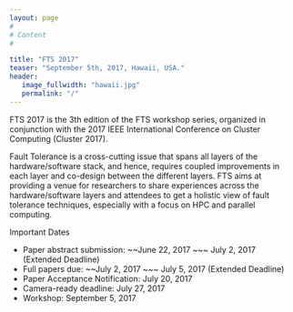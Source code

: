 ```yaml
---
layout: page
#
# Content
#

title: "FTS 2017"
teaser: "September 5th, 2017, Hawaii, USA."
header:
   image_fullwidth: "hawaii.jpg"
   permalink: "/"
---
```


FTS 2017 is the 3th edition of the FTS workshop series, organized in conjunction with the 2017
IEEE International Conference on Cluster Computing (Cluster 2017).


Fault Tolerance is a cross-cutting issue that spans all layers of the hardware/software stack, 
and hence, requires coupled improvements in each layer and co-design between the different layers. 
FTS aims at providing a venue for researchers to share experiences across the hardware/software 
layers and attendees to get a holistic view of fault tolerance techniques, especially with a 
focus on HPC and parallel computing. 


Important Dates
* Paper abstract submission: ~~June 22, 2017 ~~~   July 2, 2017 (Extended Deadline)
* Full papers due: ~~July 2, 2017 ~~~ July 5, 2017 (Extended Deadline)
* Paper Acceptance Notification: July 20, 2017
* Camera-ready deadline: July 27, 2017
* Workshop: September 5, 2017

